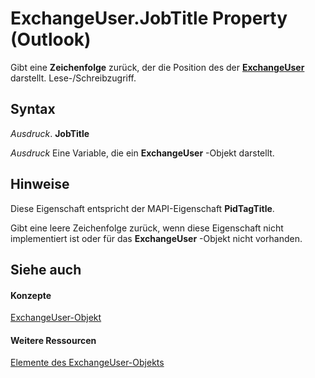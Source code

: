 
# ExchangeUser.JobTitle Property (Outlook)

Gibt eine  **Zeichenfolge** zurück, der die Position des der **[ExchangeUser](6ec117d1-7fdb-aa36-b567-1242f8238df0.md)** darstellt. Lese-/Schreibzugriff.


## Syntax

 _Ausdruck_. **JobTitle**

 _Ausdruck_ Eine Variable, die ein **ExchangeUser** -Objekt darstellt.


## Hinweise

Diese Eigenschaft entspricht der MAPI-Eigenschaft  **PidTagTitle**.

Gibt eine leere Zeichenfolge zurück, wenn diese Eigenschaft nicht implementiert ist oder für das  **ExchangeUser** -Objekt nicht vorhanden.


## Siehe auch


#### Konzepte


[ExchangeUser-Objekt](6ec117d1-7fdb-aa36-b567-1242f8238df0.md)
#### Weitere Ressourcen


[Elemente des ExchangeUser-Objekts](http://msdn.microsoft.com/library/b9489e9d-0b8e-1c8d-d5df-8def4b1ee5e8%28Office.15%29.aspx)